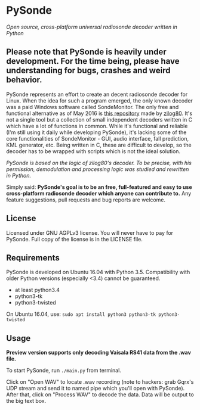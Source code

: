 # PySonde
*Open source, cross-platform universal radiosonde decoder written in Python*

## Please note that PySonde is heavily under development. For the time being, please have understanding for bugs, crashes and weird behavior.

PySonde represents an effort to create an decent radiosonde decoder for Linux.
When the idea for such a program emerged, the only known decoder was a paid Windows software called SondeMonitor.
The only free and functional alternative as of May 2016 is [this repository](https://github.com/rs1729/RS) made by [zilog80](http://www.fingers-welt.de/phpBB/memberlist.php?mode=viewprofile&u=871).
It's not a single tool but a collection of small independent decoders written in C which have a lot of functions in common.
While it's functional and reliable (I'm still using it daily while developing PySonde), it's lacking some of the core functionalities of SondeMonitor - GUI, audio interface, fall prediction, KML generator, etc.
Being written in C, these are difficult to develop, so the decoder has to be wrapped with scripts which is not the ideal solution.

*PySonde is based on the logic of zilog80's decoder. To be precise, with his permission, demodulation and processing logic was studied and rewritten in Python.*

Simply said:
**PySonde's goal is to be an free, full-featured and easy to use cross-platform radiosonde decoder which anyone can contribute to.**
Any feature suggestions, pull requests and bug reports are welcome.

## License
Licensed under GNU AGPLv3 license. You will never have to pay for PySonde.
Full copy of the license is in the LICENSE file.

## Requirements
PySonde is developed on Ubuntu 16.04 with Python 3.5.
Compatibility with older Python versions (especially <3.4) cannot be guaranteed.
- at least python3.4
- python3-tk
- python3-twisted

On Ubuntu 16.04, use:
`sudo apt install python3 python3-tk python3-twisted`

## Usage
**Preview version supports only decoding Vaisala RS41 data from the .wav file.**

To start PySonde, run `./main.py` from terminal.

Click on "Open WAV" to locate .wav recording (note to hackers: grab Gqrx's UDP stream and send it to named pipe which you'll open with PySonde).
After that, click on "Process WAV" to decode the data. Data will be output to the big text box.
